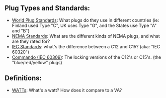 ## Plug Types and Standards:
- [World Plug Standards](https://www.iec.ch/world-plugs): What plugs do they use in different countries (ie: Finland used Type "C", UK uses Type "G", and the States use Type "A" and "B")
- [NEMA Standards](NEMA/README.md): What are the different kinds of NEMA plugs, and what are they rated for?
- [IEC Standards](https://en.wikipedia.org/wiki/IEC_60320): what's the difference between a C12 and C15?  (aka: "IEC 60320")
- [Commando (IEC 60309)](commando/README.md): The locking versions of the C12's or C15's.  (the "blue/red/yellow" plugs)

## Definitions:
- [WATTs](powerCalculations.md): What's a watt?  How does it compare to a VA?